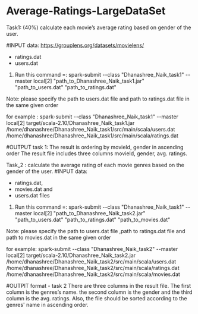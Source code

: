 # Average-Ratings-LargeDataSet

Task1: (40%)
calculate each movie’s average rating based on gender of the user. 

#INPUT data:
https://grouplens.org/datasets/movielens/
- ratings.dat 
- users.dat 

1. Run this command =:   spark-submit --class "Dhanashree_Naik_task1" --master local[2] "path_to_Dhanashree_Naik_task1.jar" "path_to_users.dat" "path_to_ratings.dat"

Note: please specify the path to users.dat file and path to ratings.dat file in the same given order 

for example : spark-submit --class "Dhanashree_Naik_task1" --master local[2] target/scala-2.10/Dhanashree_Naik_task1.jar /home/dhanashree/Dhanashree_Naik_task1/src/main/scala/users.dat /home/dhanashree/Dhanashree_Naik_task1/src/main/scala/ratings.dat 

#OUTPUT task 1:
The result is ordering by movieId, gender in ascending order
The result file includes three columns movieId, gender, avg. ratings.


Task_2 :
calculate the average rating of each movie genres based on the gender of the user.
#INPUT data:
- ratings.dat, 
- movies.dat and 
- users.dat files


1. Run this command =:    spark-submit --class "Dhanashree_Naik_task1" --master local[2] "path_to_Dhanashree_Naik_task2.jar" "path_to_users.dat" "path_to_ratings.dat" "path_to_movies.dat"

Note: please specify the path to users.dat file ,path to ratings.dat file and path to movies.dat in the same given order 

for example:   spark-submit --class "Dhanashree_Naik_task2" --master local[2] target/scala-2.10/Dhanashree_Naik_task2.jar /home/dhanashree/Dhanashree_Naik_task2/src/main/scala/users.dat /home/dhanashree/Dhanashree_Naik_task2/src/main/scala/ratings.dat /home/dhanashree/Dhanashree_Naik_task2/src/main/scala/movies.dat

#OUTPIT format - task 2
There are three columns in the result file. The first column is the genres’s name.
the second column is the gender and the third column is the avg. ratings. Also,
the file should be sorted according to the genres' name in ascending order.

